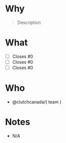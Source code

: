 # Why

> Description

# What

* [ ] Closes #0
* [ ] Closes #0
* [ ] Closes #0

# Who

* @clutchcanada/( team )

# Notes

* N/A
